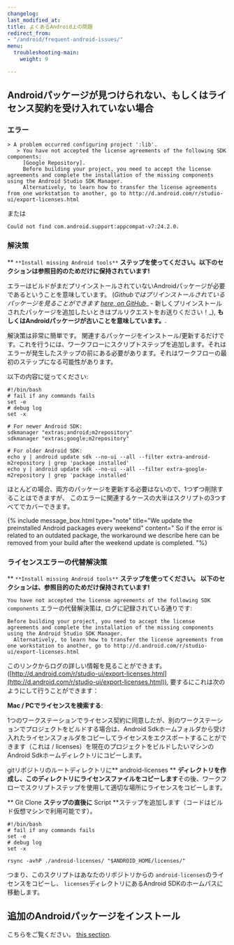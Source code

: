 ```yaml
---
changelog:
last_modified_at:
title: よくあるAndroid上の問題
redirect_from:
- "/android/frequent-android-issues/"
menu:
  troubleshooting-main:
    weight: 9

---
```

## Androidパッケージが見つけられない、もしくはライセンス契約を受け入れていない場合

### エラー

    > A problem occurred configuring project ':lib'.
       > You have not accepted the license agreements of the following SDK components:
         [Google Repository].
         Before building your project, you need to accept the license agreements and complete the installation of the missing components using the Android Studio SDK Manager.
         Alternatively, to learn how to transfer the license agreements from one workstation to another, go to http://d.android.com/r/studio-ui/export-licenses.html

または

    Could not find com.android.support:appcompat-v7:24.2.0.

### 解決策

** `**Install missing Android tools**` **ステップを使ってください。以下のセクションは参照目的のためだけに保持されています!**

エラーはビルドがまだプリインストールされていないAndroidパッケージが必要であるということを意味しています。
(_Githubではプリインストールされているパッケージを見ることができます_ [_here, on GitHub_](https://github.com/bitrise-docker/android/blob/master/Dockerfile#L30)_ -
新しくプリインストールされたパッケージを追加したいときはプルリクエストをお送りください！_),
**もしくはAndroidパッケージが古いことを意味しています。**.

解決策は非常に簡単です。
関連するパッケージをインストール/更新するだけです。これを行うには、ワークフローにスクリプトステップを追加します。それはエラーが発生したステップの前にある必要があります。それはワークフローの最初のステップになる可能性があります。

以下の内容に従ってください:

    #!/bin/bash
    # fail if any commands fails
    set -e
    # debug log
    set -x

    # For newer Android SDK:
    sdkmanager "extras;android;m2repository"
    sdkmanager "extras;google;m2repository"

    # For older Android SDK:
    echo y | android update sdk --no-ui --all --filter extra-android-m2repository | grep 'package installed'
    echo y | android update sdk --no-ui --all --filter extra-google-m2repository | grep 'package installed'

ほとんどの場合、両方のパッケージを更新する必要はないので、1つずつ削除することはできますが、
このエラーに関連するケースの大半はスクリプトの3つすべてでカバーできます。

{% include message_box.html type="note" title="We update the preinstalled Android packages every weekend" content=" So if the error is related to an outdated package, the workaround we describe here can be removed from your build after the weekend update is completed. "%}

### ライセンスエラーの代替解決策

** `**Install missing Android tools**` **ステップを使ってください。  以下のセクションは、参照目的のためだけ保持されています!**

`You have not accepted the license agreements of the following SDK components`
エラーの代替解決策は, ログに記録されている通りです:

    Before building your project, you need to accept the license agreements and complete the installation of the missing components using the Android Studio SDK Manager.
      Alternatively, to learn how to transfer the license agreements from one workstation to another, go to http://d.android.com/r/studio-ui/export-licenses.html

このリンクからログの詳しい情報を見ることができます。
([http://d.android.com/r/studio-ui/export-licenses.html](http://d.android.com/r/studio-ui/export-licenses.html)),
要するにこれは次のようにして行うことができます：

**Mac / PCでライセンスを検索する**:

1つのワークステーションでライセンス契約に同意したが、別のワークステーションでプロジェクトをビルドする場合は、Android Sdkホームフォルダから受け入れたライセンスフォルダをコピーしてライセンスをエクスポートすることができます（これは<android sdk home path > / licenses）を現在のプロジェクトをビルドしたいマシンのAndroid Sdkホームディレクトリにコピーします。

gitリポジトリのルートディレクトリに** android-licenses ** **ディレクトリを作成し、このディレクトリにライセンスファイルをコピーします**その後、ワークフローでスクリプトステップを使用して適切な場所にライセンスをコピーします。

** Git Clone **ステップの直後に** Script **ステップを追加します（コードはビルド仮想マシンで利用可能です）。

    #!/bin/bash
    # fail if any commands fails
    set -e
    # debug log
    set -x

    rsync -avhP ./android-licenses/ "$ANDROID_HOME/licenses/"

つまり、このスクリプトはあなたのリポジトリからの `android-licenses`のライセンスをコピーし、
`licenses`ディレクトリにあるAndroid SDKのホームパスに移動します。

## 追加のAndroidパッケージをインストール

こちらをご覧ください。 [this section](/tips-and-tricks/android-tips-and-tricks/#how-to-install-an-additional-android-sdk-package).